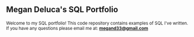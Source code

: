 ## **Megan Deluca's SQL Portfolio**

<sub>Welcome to my SQL portfolio! This code repository contains examples of SQL I've written. If you have any questions please email me at: **megand33@gmail.com**<sub>
